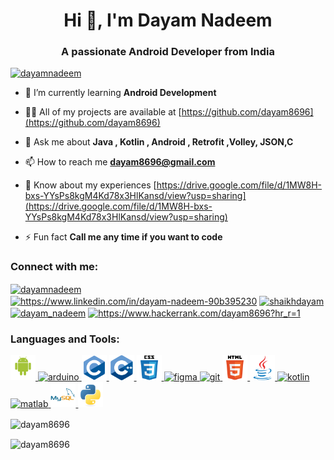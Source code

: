 <h1 align="center">Hi 👋, I'm Dayam Nadeem</h1>
<h3 align="center">A passionate Android Developer from India</h3>

<p align="left"> <a href="https://twitter.com/dayamnadeem" target="blank"><img src="https://img.shields.io/twitter/follow/dayamnadeem?logo=twitter&style=for-the-badge" alt="dayamnadeem" /></a> </p>

- 🌱 I’m currently learning **Android Development**

- 👨‍💻 All of my projects are available at [https://github.com/dayam8696](https://github.com/dayam8696)

- 💬 Ask me about **Java , Kotlin , Android , Retrofit ,Volley, JSON,C**

- 📫 How to reach me **dayam8696@gmail.com**

- 📄 Know about my experiences [https://drive.google.com/file/d/1MW8H-bxs-YYsPs8kgM4Kd78x3HlKansd/view?usp=sharing](https://drive.google.com/file/d/1MW8H-bxs-YYsPs8kgM4Kd78x3HlKansd/view?usp=sharing)

- ⚡ Fun fact **Call me any time if you want to code**

<h3 align="left">Connect with me:</h3>
<p align="left">
<a href="https://twitter.com/dayamnadeem" target="blank"><img align="center" src="https://raw.githubusercontent.com/rahuldkjain/github-profile-readme-generator/master/src/images/icons/Social/twitter.svg" alt="dayamnadeem" height="30" width="40" /></a>
<a href="https://linkedin.com/in/https://www.linkedin.com/in/dayam-nadeem-90b395230" target="blank"><img align="center" src="https://raw.githubusercontent.com/rahuldkjain/github-profile-readme-generator/master/src/images/icons/Social/linked-in-alt.svg" alt="https://www.linkedin.com/in/dayam-nadeem-90b395230" height="30" width="40" /></a>
<a href="https://fb.com/shaikhdayam" target="blank"><img align="center" src="https://raw.githubusercontent.com/rahuldkjain/github-profile-readme-generator/master/src/images/icons/Social/facebook.svg" alt="shaikhdayam" height="30" width="40" /></a>
<a href="https://instagram.com/dayam_nadeem" target="blank"><img align="center" src="https://raw.githubusercontent.com/rahuldkjain/github-profile-readme-generator/master/src/images/icons/Social/instagram.svg" alt="dayam_nadeem" height="30" width="40" /></a>
<a href="https://www.hackerearth.com/https://www.hackerrank.com/dayam8696?hr_r=1" target="blank"><img align="center" src="https://raw.githubusercontent.com/rahuldkjain/github-profile-readme-generator/master/src/images/icons/Social/hackerearth.svg" alt="https://www.hackerrank.com/dayam8696?hr_r=1" height="30" width="40" /></a>
</p>

<h3 align="left">Languages and Tools:</h3>
<p align="left"> <a href="https://developer.android.com" target="_blank" rel="noreferrer"> <img src="https://raw.githubusercontent.com/devicons/devicon/master/icons/android/android-original-wordmark.svg" alt="android" width="40" height="40"/> </a> <a href="https://www.arduino.cc/" target="_blank" rel="noreferrer"> <img src="https://cdn.worldvectorlogo.com/logos/arduino-1.svg" alt="arduino" width="40" height="40"/> </a> <a href="https://www.cprogramming.com/" target="_blank" rel="noreferrer"> <img src="https://raw.githubusercontent.com/devicons/devicon/master/icons/c/c-original.svg" alt="c" width="40" height="40"/> </a> <a href="https://www.w3schools.com/cpp/" target="_blank" rel="noreferrer"> <img src="https://raw.githubusercontent.com/devicons/devicon/master/icons/cplusplus/cplusplus-original.svg" alt="cplusplus" width="40" height="40"/> </a> <a href="https://www.w3schools.com/css/" target="_blank" rel="noreferrer"> <img src="https://raw.githubusercontent.com/devicons/devicon/master/icons/css3/css3-original-wordmark.svg" alt="css3" width="40" height="40"/> </a> <a href="https://www.figma.com/" target="_blank" rel="noreferrer"> <img src="https://www.vectorlogo.zone/logos/figma/figma-icon.svg" alt="figma" width="40" height="40"/> </a> <a href="https://git-scm.com/" target="_blank" rel="noreferrer"> <img src="https://www.vectorlogo.zone/logos/git-scm/git-scm-icon.svg" alt="git" width="40" height="40"/> </a> <a href="https://www.w3.org/html/" target="_blank" rel="noreferrer"> <img src="https://raw.githubusercontent.com/devicons/devicon/master/icons/html5/html5-original-wordmark.svg" alt="html5" width="40" height="40"/> </a> <a href="https://www.java.com" target="_blank" rel="noreferrer"> <img src="https://raw.githubusercontent.com/devicons/devicon/master/icons/java/java-original.svg" alt="java" width="40" height="40"/> </a> <a href="https://kotlinlang.org" target="_blank" rel="noreferrer"> <img src="https://www.vectorlogo.zone/logos/kotlinlang/kotlinlang-icon.svg" alt="kotlin" width="40" height="40"/> </a> <a href="https://www.mathworks.com/" target="_blank" rel="noreferrer"> <img src="https://upload.wikimedia.org/wikipedia/commons/2/21/Matlab_Logo.png" alt="matlab" width="40" height="40"/> </a> <a href="https://www.mysql.com/" target="_blank" rel="noreferrer"> <img src="https://raw.githubusercontent.com/devicons/devicon/master/icons/mysql/mysql-original-wordmark.svg" alt="mysql" width="40" height="40"/> </a> <a href="https://www.python.org" target="_blank" rel="noreferrer"> <img src="https://raw.githubusercontent.com/devicons/devicon/master/icons/python/python-original.svg" alt="python" width="40" height="40"/> </a> </p>

<p><img align="center" src="https://github-readme-stats.vercel.app/api/top-langs?username=dayam8696&show_icons=true&locale=en&layout=compact" alt="dayam8696" /></p>

<p><img align="center" src="https://github-readme-streak-stats.herokuapp.com/?user=dayam8696&" alt="dayam8696" /></p>
